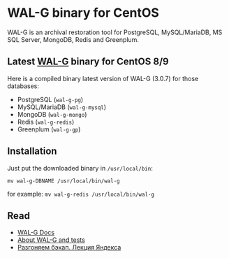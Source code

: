 # WAL-G binary for CentOS
WAL-G is an archival restoration tool for PostgreSQL, MySQL/MariaDB, MS SQL Server, MongoDB, Redis and Greenplum.

## Latest [WAL-G](https://github.com/wal-g/wal-g) binary for CentOS 8/9

Here is a compiled binary latest version of WAL-G (3.0.7) for those databases:

* PostgreSQL (`wal-g-pg`)
* MySQL/MariaDB (`wal-g-mysql`)
* MongoDB (`wal-g-mongo`)
* Redis (`wal-g-redis`)
* Greenplum (`wal-g-gp`)

## Installation
Just put the downloaded binary in `/usr/local/bin`:

````mv wal-g-DBNAME /usr/local/bin/wal-g````

for example: ````mv wal-g-redis /usr/local/bin/wal-g````

## Read
- [WAL-G Docs](https://github.com/wal-g/wal-g/tree/master/docs)
- [About WAL-G and tests](https://medium.com/@philyuchkoff/wal-g-953490c74b98)
- [Разгоняем бэкап. Лекция Яндекса](https://habr.com/ru/company/yandex/blog/415817/)
